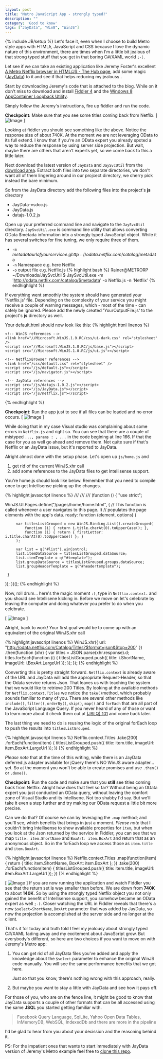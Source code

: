 ```yaml
---
layout: post
title: "Metro JavaScript App - strongly typed?"
description: ""
category: 'Good to know'
tags: ["JayData", "Win8", "WinJS"]
---
```

{% include JB/setup %}
Let's face it, even when I choose to build Metro style apps with HTML5, JavaScript and
CSS because I love the dynamic nature of this environment, there are times when I'm a little bit jealous of that
strong typed stuff that you get in that boring C#/XAML world `;-)`.

Let see if we can take an existing application like Jeremy Foster's excellent [A Metro Netflix browser in HTML/JS -
The Hub page][], add some magic ([JayData][]) to it and see if that helps reducing my jealousy .

Start by downloading Jeremy's code that is attached to the blog.
While on it don't miss to download and install [Fiddler 4][] and the [Windows 8 AppContainer Loopback Utility][].

Simply follow the Jeremy's instructions, fire up fiddler and run the code.

**Checkpoint:** Make sure that you see some titles coming back from Netflix.
[ ![Image](/img/metro-javascript-app---strong-typed-fiddler.jpg "Fiddler Response") ]

Looking at fiddler you should see something like the above. Notice the response size of about 740K. At the moment we
 are not leveraging OData to its full extend. I know that if you're an OData expert you already spoted
 a way to reduce the response by using server side projection. But wait, maybe there are others that aren't experts
 yet, so we come back to this a little later.

Next download the latest version of `JayData` and `JaySvcUtil` from the [download area][].
Extract both files into two separate directories, we don't want all of them lingering around in our projcect
directory, we cherry pick instead the bare minimum.

So from the JayData directory add the following files into the project's **js** directory
- JayData-vsdoc.js
- JayData.js
- datajs-1.0.2.js

Open up your preferred command line and navigate to the `JaySvcUtil` directory. `JaySvcUtil.exe` is command line
utility that allows converting OData $metada information into a strongly typed JavaScript object. While it has
several switches for fine tuning, we only require three of them.

- `-m` $metadata url of your service e.g http://odata.netflix.com/catalog/$metadata
- `-n` Namespace e.g. here Netflix
- `-o` output file e.g. Netflix.js
{% highlight bash %}
Rainer@METRORP ~/Downloads/JaySvcUtil
$ JaySvcUtil.exe -m 'http://odata.netflix.com/catalog/$metadata' -o Netflix.js -n 'Netflix'
{% endhighlight %}

If everything went smoothly the system should have generated your 'Netflix.js' file. Depending on the complexity of
your service you might receive a couple of warning messages, which - most of the time - can safely be ignored.
Please add the newly created 'YourOutputFile.js' to the project's **js** directory as well.

Your default.html should now look like this:
{% highlight html linenos %}
<!DOCTYPE html>
<html>
<head>
    <meta charset="utf-8" />
    <title>NetflixBrowser</title>

    <!-- WinJS references -->
    <link href="//Microsoft.WinJS.1.0.RC/css/ui-dark.css" rel="stylesheet" />
    <script src="//Microsoft.WinJS.1.0.RC/js/base.js"></script>
    <script src="//Microsoft.WinJS.1.0.RC/js/ui.js"></script>

    <!-- NetflixBrowser references -->
    <link href="/css/default.css" rel="stylesheet" />
    <script src="/js/default.js"></script>
    <script src="/js/navigator.js"></script>

    <!-- JayData references -->
    <script src="/js/datajs-1.0.2.js"></script>
    <script src="/js/JayData.js"></script>
    <script src="/js/netflix.js"></script>

</head>
<body>
    <div id="contenthost" data-win-control="Application.PageControlNavigator" data-win-options="{home: '/pages/home/home.html'}"></div>
    <!-- <div id="appbar" data-win-control="WinJS.UI.AppBar">
        <button data-win-control="WinJS.UI.AppBarCommand" data-win-options="{id:'cmd', label:'Command', icon:'placeholder'}"></button>
    </div> -->
</body>
</html>
{% endhighlight %}


**Checkpoint:** Run the app just to see if all files can be loaded and no error occurs.
[ ![Image](/img/metro-javascript-app---strong-typed-params.jpg "Netflix.js errors") ]

While doing that in my case Visual studio was complaining about some errors in `Netflix.js` and right so.
You can see that there are a couple of mistyped `..., params : , ...` in the code begining at line 166. If that the case for you as
well go ahead and remove them. Not quite sure if that's Netflix or an JayData issue,
but it's reported to JayData.

Alright almost done with the setup phase. Let's open up `js/home.js` and
1. get rid of the current WinJS.xhr call
2. add some references to the JayData files to get Intellisense support.

You're home.js should look like below. Remember that you need to compile once to get Intellisense picking
 up the changes.

{% highlight javascript linenos %}
/// <reference path="/js/jaydata.js" />
/// <reference path="/js/jaydata-vsdoc.js" />
/// <reference path="/js/netflix.js" />
(function () {
 "use strict";

 WinJS.UI.Pages.define("/pages/home/home.html", {
     // This function is called whenever a user navigates to this page. It
     // populates the page elements with the app's data.
     ready: function (element, options) {

         var titlesListGrouped = new WinJS.Binding.List().createGrouped(
             function (i) { return i.title.charAt(0).toUpperCase(); },
             function (i) { return { firstLetter: i.title.charAt(0).toUpperCase() }; }
         );

         var list = q("#list").winControl;
         list.itemDataSource = titlesListGrouped.dataSource;
         list.itemTemplate = q("#template");
         list.groupDataSource = titlesListGrouped.groups.dataSource;
         list.groupHeaderTemplate = q("#headertemplate");

     }
 });
})();
{% endhighlight %}

Now, roll drum... here's the magic moment `:)`, type in `Netflix.context.` and you should see Intellisene kicking in. Before we move
on let's celebrate by leaving the computer and doing whatever you prefer to do when you celebrate.

[ ![Image](/img/metro-javascript-app---strong-typed-Intellisense.jpg "Intellisense") ]

Alright, back to work! Your first goal would be to come up with an equivalent of the original WinJS.xhr call

{% highlight javascript linenos %}
WinJS.xhr({ url: "http://odata.netflix.com/Catalog/Titles?$format=json&$top=200" })
    .then(function (xhr) {
        var titles = JSON.parse(xhr.response).d;
        titles.forEach(function (i) {
            titlesListGrouped.push({
                title: i.ShortName,
                imageUrl: i.BoxArt.LargeUrl
            });
        });
    });
{% endhighlight %}

Converting this is pretty straight forward. `Netflix.context` is already aware of the URL and JayData will add the
appropriate Request-Header, so that the Odata service returns Json. That leaves us with teaching the system that we would
like to retrieve 200 Titles.
By looking at the available methods for `Netflix.context.Titles` we notice
the `take()`method, which probably sounds familiar to many of you. There are several other methods like `include()`, `filter()`,
`orderBy()`, `skip()`, `map()` and `forEach` that are all part of the JavaScript Language Query.
If you never heard of any of those or want to learn more about it check them out at [(JSLQ) 101][] and come back later.

The last thing we need to do is reusing the logic of the original forEach loop to push the results into `titlesListGrouped`.

{% highlight javascript linenos %}
Netflix.context.Titles
    .take(200)
    .forEach(function(item) {
        titlesListGrouped.push({
            title: item.title,
            imageUrl: item.BoxArt.LargeUrl
        });
    })
{% endhighlight %}

_Please note_ that at the time of this writing, while there is an JayData deferred.js adapter available for jQuery
there's NO WinJS aware adapter... yet. So at the moment you won't be able to create promises and use `.then()` or `.done()`.

**Checkpoint:** Run the code and make sure that you **still** see  titles coming back from Netflix.
Alright how does that feel so far? Without being an OData expert you just conducted an OData query,
without leaving the comfort zone of Visual Studio and its Intellisene. Not too shabby I'd say. But we'll take it even a
step further and try making our OData request a little bit more precise.

Can we do that? Of course we can by leveraging the `.map` method; and you'll see, which benefits that brings in just a moment.
_Please note_ that I couldn't
 bring Intellisense to show available properties for `item`, but when you look at the Json returned by
 the service in Fiddler, you can see that we map `title: item.ShortName` and `BoxArt: item.BoxArt` and return that
 as an anonymous object. So in the forEach loop we access those as `item.title` and `item.BoxArt`.

{% highlight javascript linenos %}
Netflix.context.Titles
    .map(function(item) {
        return {
            title: item.ShortName,
            BoxArt: item.BoxArt
        };
    })
    .take(200)
    .forEach(function(item) {
        titlesListGrouped.push({
            title: item.title,
            imageUrl: item.BoxArt.LargeUrl
        });
    })
{% endhighlight %}

[ ![Image](/img/metro-javascript-app---strong-typed-fiddler140k.jpg "Fiddler 140K") ]
If you are now running the application and watch Fiddler you see that the return set is way smaller than before. We
are down from **740K** to about **140K**. So by using the strongly typed Netflix object you not only gained the
benefit of
Intellisense support, you somehow became an OData expert as well `;-)`. 
Closer watching the URL in Fiddler reveals that there's a new `$select=ShortName,BoxArt` parameter that was added by
JayData, so now the projection is accomplished at the server side and no longer at the client.


That's it for today and truth told I feel my jealousy about strongly typed C#/XAML fading away and my excitement
about JavaScript grow. But everybody's different, so here are two choices if you want to move on with Jeremy's Metro app: 

1. You can get rid of all JayData files you've added and apply the knowledge about the `$select` parameter
to enhance the original WinJS code manually. You will see the same performance benefits that we got here.

   Just so that you know, there's nothing wrong with this approach, really.
2. But maybe you want to stay a little with JayData and see how it pays off.

For those of you, who are on the fence line, it might be good to know that JayData supports a couple of other formats
that
can be all accessed using the same **JSQL** you started getting familiar with.
> Facebook Query Language, SqlLite, Yahoo Open Data Tables, InMemoryDB, WebSQL, IndexedDb
and there are more in the pipeline

I'd be glad to hear from you about your decission and the reasoning behind it.


PS: For the impatient ones that wants to start immediately with JayData version of Jeremy's Metro example feel free to
[clone this repo][].


[A Metro Netflix browser in HTML/JS - The Hub page]: http://codefoster.com/post/2012/06/13/netflixstage1.aspx
[JayData]: http://jaydata.org/
[Fiddler 4]: http://www.fiddler2.com/fiddler2/version.asp
[Windows 8 AppContainer Loopback Utility]: http://www.fiddler2.com/Fiddler2/extensions.asp
[download area]: http://jaydata.org/download
[clone this repo]:https://github.com/RainerAtSpirit/JayData-Netflix
[(JSLQ) 101]:http://jaydata.org/blog/javascript-language-query-jslq-101